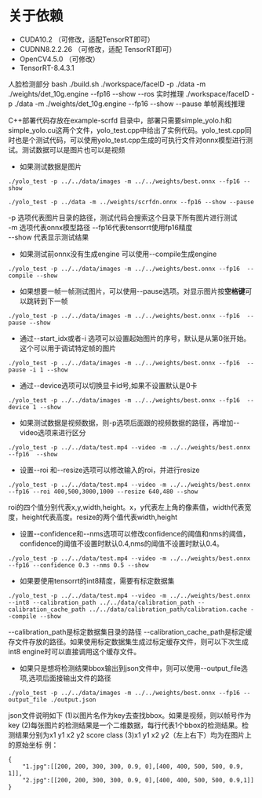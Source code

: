 # 关于依赖
- CUDA10.2         （可修改，适配TensorRT即可）
- CUDNN8.2.2.26    （可修改，适配 TensorRT即可）
- OpenCV4.5.0     （可修改）
- TensorRT-8.4.3.1

人脸检测部分
bash ./build.sh
./workspace/faceID -p ./data -m ./weights/det_10g.engine --fp16 --show --ros      实时推理
./workspace/faceID -p ./data -m ./weights/det_10g.engine --fp16 --show --pause    单帧离线推理

C++部署代码存放在example-scrfd 目录中，部署只需要simple_yolo.h和simple_yolo.cu这两个文件，yolo_test.cpp中给出了实例代码。yolo_test.cpp同时也是个测试代码，可以使用yolo_test.cpp生成的可执行文件对onnx模型进行测试。测试数据可以是图片也可以是视频   
* 如果测试数据是图片
```
./yolo_test -p ../../data/images -m ../../weights/best.onnx --fp16 --show

./yolo_test -p ../data -m ../weights/scrfdn.onnx --fp16 --show --pause
```
-p 选项代表图片目录的路径，测试代码会搜索这个目录下所有图片进行测试   
-m 选项代表onnx模型路径
--fp16代表tensorrt使用fp16精度   
--show 代表显示测试结果
* 如果测试前onnx没有生成engine 可以使用--compile生成engine
```
./yolo_test -p ../../data/images -m ../../weights/best.onnx --fp16  --compile --show
```
* 如果想要一帧一帧测试图片，可以使用--pause选项。对显示图片按**空格键**可以跳转到下一帧
```
./yolo_test -p ../../data/images -m ../../weights/best.onnx --fp16  --pause --show
```
* 通过--start_idx或者-i 选项可以设置起始图片的序号，默认是从第0张开始。这个可以用于调试特定帧的图片   
```
./yolo_test -p ../../data/images -m ../../weights/best.onnx --fp16  --pause -i 1 --show
```
* 通过--device选项可以切换显卡id号,如果不设置默认是0卡
```
./yolo_test -p ../../data/images -m ../../weights/best.onnx --fp16  --device 1 --show
```
* 如果测试数据是视频数据，则-p选项后面跟的视频数据的路径，再增加--video选项来进行区分
```
./yolo_test -p ../../data/test.mp4 --video -m ../../weights/best.onnx --fp16  --show
```
* 设置--roi 和--resize选项可以修改输入的roi，并进行resize
```
./yolo_test -p ../../data/test.mp4 --video -m ../../weights/best.onnx --fp16 --roi 400,500,3000,1000 --resize 640,480 --show
```
roi的四个值分别代表x,y,width,height。x，y代表左上角的像素值，width代表宽度，height代表高度。resize的两个值代表width,height  
* 设置--confidence和--nms选项可以修改confidence的阈值和nms的阈值，confidence的阈值不设置时默认0.4,nms的阈值不设置时默认0.4。
```
./yolo_test -p ../../data/test.mp4 --video -m ../../weights/best.onnx --fp16 --confidence 0.3 --nms 0.5 --show
```
* 如果要使用tensorrt的int8精度，需要有标定数据集
```
./yolo_test -p ../../data/test.mp4 --video -m ../../weights/best.onnx --int8 --calibration_path ../../data/calibration_path --calibration_cache_path ../../data/calibration_path/calibration.cache --compile --show
```
--calibration_path是标定数据集目录的路径
--calibration_cache_path是标定缓存文件存放的路径。如果使用标定数据集生成过标定缓存文件，则可以下次生成int8 engine时可以直接调用这个缓存文件。   
* 如果只是想将检测结果bbox输出到json文件中，则可以使用--output_file选项,选项后面接输出文件的路径  
```
./yolo_test -p ../../data/images -m ../../weights/best.onnx --fp16 --output_file ./output.json
```
json文件说明如下
(1)以图片名作为key去查找bbox。如果是视频，则以帧号作为key
(2)每张图片的检测结果是一个二维数据，每行代表1个bbox的检测结果。检测结果分别为x1 y1 x2 y2 score class 
(3)x1 y1 x2 y2（左上右下）均为在图片上的原始坐标
例：
```
{
    "1.jpg":[[200, 200, 300, 300, 0.9, 0],[400, 400, 500, 500, 0.9, 1]],
    "2.jpg":[[200, 200, 300, 300, 0.9, 0],[400, 400, 500, 500, 0.9,1]]
}

```